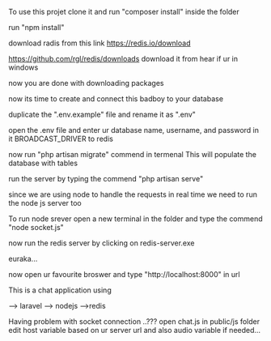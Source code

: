 To use this projet clone it and
  run "composer install" inside the folder
  
 
  run "npm install"
  
  download  radis from this link 
  https://redis.io/download
  
   https://github.com/rgl/redis/downloads download it from hear if ur in windows
  
  
  now you are done with downloading packages
  
  
  now its time to create and connect this badboy to your database
  
  duplicate the ".env.example" file and rename it as ".env"
  
  open the .env file and enter ur database name, username, and password in it
  BROADCAST_DRIVER to redis
  
  
  now run "php artisan migrate" commend in termenal
  This will populate the database with tables 
  
  run the server by typing the commend "php artisan serve" 
  
  since we are using node to handle the requests in real time we need to run the node js server too
  
  To run node srever open a new terminal in the folder and type the commend "node socket.js"
  
  now run the redis server by clicking on redis-server.exe 
  
  euraka... 
  
  now open ur favourite broswer and type "http://localhost:8000" in url
  

This is a chat application 
using


--> laravel
--> nodejs
-->redis

Having problem with socket connection ..???
open chat.js in public/js folder edit host variable based on ur server url
and also audio variable if needed...


